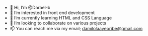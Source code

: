 - 👋 Hi, I’m @Darael-b
- 👀 I’m interested in front end development
- 🌱 I’m currently learning HTML and CSS Language
- 💞️ I’m looking to collaborate on various projects
- 📫 You can reach me via my email; damilolaayeoribe@gmail.com

<!---
Darael-b/Darael-b is a ✨ special ✨ repository because its `README.md` (this file) appears on your GitHub profile.
You can click the Preview link to take a look at your changes.
--->
